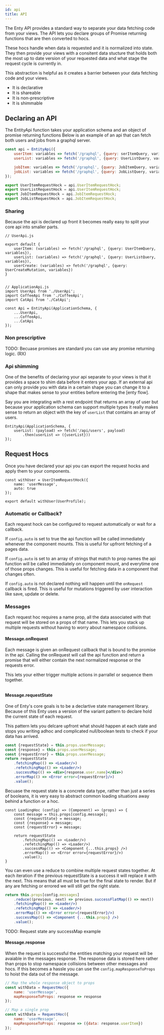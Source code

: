 ```yaml
---
id: api
title: API
---
```


The Enty API provides a standard way to separate your data fetching code from your views.
The API lets you declare groups of Promise returning functions that are then converted to hocs.

These hocs handle when data is requested and it is normalized into state. They then provide your
views with a consitent data stucture that holds both the most up to date version of your requested
data and what stage the request cycle is currently in.

This abstraction is helpful as it creates a barrier between your data fetching code and your views.

* It is declarative
* It is shareable
* It is non-prescriptive
* It is shimmable


## Declaring an API
The EntityApi function takes your application schema and an object of promise returning functions 
Below is an example of an api that can fetch both users and jobs from a graphql server.

```js
const api = EntityApi({
    userItem: variables => fetch('/graphql', {query: serItemQuery, variables}),
    userList: variables => fetch('/graphql', {query: UserListQuery, variables}),

    jobItem: variables => fetch('/graphql', {query: JobItemQuery, variables}),
    jobList: variables => fetch('/graphql', {query: JobListQuery, variables})
});

export UserItemRequestHock = api.UserItemRequestHock;
export UserListRequestHock = api.UserItemRequestHock;
export JobItemRequestHock = api.JobItemRequestHock;
export JobListRequestHock = api.JobItemRequestHock;
```

### Sharing
Because the api is declared up front it becomes really easy to split your core api into smaller parts.

```
// UserApi.js

export default {
    userItem: (variables) => fetch('/graphql', {query: UserItemQuery, variables}),
    userList: (variables) => fetch('/graphql', {query: UserListQuery, variables}),
    userCreate: (variables) => fetch('/graphql', {query: UserCreateMutation, variables})
}


// ApplicationApi.js
import UserApi from './UserApi';
import CoffeeApi from './CoffeeApi';
import CatApi from './CatApi';

const Api = EntityApi(ApplicationSchema, {
    ...UserApi,
    ...CoffeeApi,
    ...CatApi
});

```

### Non prescriptive
TODO: Becuase promises are standard you can use any promise returning logic. (RX)

### Api shimming
One of the benefits of declaring your api separate to your views is that it provides a space
to shim data before it enters your app. If an external api can only provide you with data in a certain 
shape you can change it to a shape that makes sense to your entities before entering the [enty flow].

Say you are integrating with a rest endpoint that returns an array of user but because your application 
schema can support multiple types it really makes sense to return an object with the key of `userList`
that contains an array of users.

```
EntityApi(ApplicationSchema, {
    userList: (payload) => fetch('/api/users', payload)
        .then(userList => ({userList}))
});
```

## Request Hocs
Once you have declared your api you can export the request hocks and apply them to your components.

```
const withUser = UserItemRequestHock({
    name: 'userMessage',
    auto: true
});

export default withUser(UserProfile);
```

### Automatic or Callback? 
Each request hock can be configured to request automatically or wait for a callback.

If `config.auto` is set to true the api function will be called immediately whenever the component mounts.
This is useful for upfront fetching of a pages data.

If `config.auto` is set to an array of strings that match to prop names the api function will be called 
immediately on component mount, and everytime one of those props changes.
This is useful for fetching data in a component that changes often.

If `config.auto` is not declared nothing will happen until the `onRequest` callback is fired.
This is useful for mutations triggered by user interaction like save, update or delete.

### Messages
Each request hoc requires a name prop, all the data associated with that request will be stored 
on a props of that name. This lets you stack up multiple requests without having to 
worry about namespace collisions.

#### Message.onRequest
Each message is given an onRequest callback that is bound to the promise in the api.
Calling the onRequest will call the api function and return a promise that will either contain 
the next normalized response or the requests error.

This lets your either trigger multiple actions in parrallel or sequence them together.

```

```


#### Message.requestState
One of Enty's core goals is to be a declartive state management library. Because of this Enty uses 
a version of the variant pattern to declare hold the current state of each request.

This pattern lets you delcare upfront what should happen at each state and stops you writing adhoc 
and complicated null/boolean tests to check if your data has arrived.


```jsx
const {requestState} = this.props.userMessage;
const {response} = this.props.userMessage;
const {requestError} = this.props.userMessage;
return requestState
    .fetchingMap(() => <Loader/>)
    .refetchingMap(() => <Loader/>)
    .successMap(() => <div>{response.user.name}</div>)
    .errorMap(() => <Error error={requestError}/>)
    .value();
```

Becuase the request state is a concrete data type, rather than just a series of booleans, it 
is very easy to abstract common loading situations away behind a function or a hoc.

```
const LoadingHoc (config) => (Component) => (props) => {
    const message = this.props[config.message];
    const {requestState} = message;
    const {response} = message;
    const {requestError} = message;

    return requestState
        .fetchingMap(() => <Loader/>)
        .refetchingMap(() => <Loader/>)
        .successMap(() => <Component {...this.props} />)
        .errorMap(() => <Error error={requestError}/>)
        .value();
}
```

You can even use a reduce to combine multiple request states together.
At each iteration if the previous requestState is a success it will replace it with the next.
This means that all must be true for the final state to render.
But if any are fetching or errored we will still get the right state.

```jsx
return this.props[config.messages]
    .reduce((previous, next) => previous.successFlatMap(() => next))
    .fetchingMap(() => <Loader/>)
    .refetchingMap(() => <Loader/>)
    .errorMap(() => <Error error={requestError}/>)
    .successMap(() => <Component {...this.props} />)
    .value();
```

TODO: Request state any successMap example

#### Message.response
When the request is successful the entities matching your request will be avaiable in the messages response.
The response data is stored here rather than props to stop namespace collisions between other messages and hocs.
If this becomes a hassle you can use the `config.mapResponseToProps` to hoist the data out of the message.

```jsx
// Map the whole response object to props
const withData = RequestHoc({
    name: 'userMessage',
    mapResponseToProps: response => response
});

// Map a single prop
const withData = RequestHoc({
    name: 'userMessage',
    mapResponseToProps: response => ({data: response.userItem})
});

```








